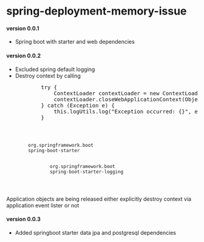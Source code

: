 # spring-deployment-memory-issue

#### version 0.0.1
<ul>
    <li>Spring boot with starter and web dependencies</li>
</ul>

#### version 0.0.2
<ul>
    <li>Excluded spring default logging</li>
    <li>Destroy context by calling </li>
    <pre>
        try {
            ContextLoader contextLoader = new ContextLoader();
            contextLoader.closeWebApplicationContext(Objects.requireNonNull(this.webApplicationContext.getServletContext()));
        } catch (Exception e) {
            this.logUtils.log("Exception occurred: {}", e.getMessage());
        }
    </pre>
</ul>
<code>
    <dependency>
        <groupId>org.springframework.boot</groupId>
        <artifactId>spring-boot-starter</artifactId>
        <exclusions>
            <exclusion>
                <groupId>org.springframework.boot</groupId>
                <artifactId>spring-boot-starter-logging</artifactId>
            </exclusion>
        </exclusions>
    </dependency>
</code>

<p>Application objects are being released either explicitly destroy context via application event lister or not</p>

#### version 0.0.3
<ul>
    <li>Added springboot starter data jpa and postgresql dependencies</li>
</ul>
